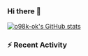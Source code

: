 ### Hi there 👋

[![o98k-ok's GitHub stats](https://github-readme-stats.vercel.app/api?username=o98k-ok)](https://github.com/anuraghazra/github-readme-stats)

### :zap: Recent Activity

<!--START_SECTION:activity-->
<!--START_SECTION:activity-->
